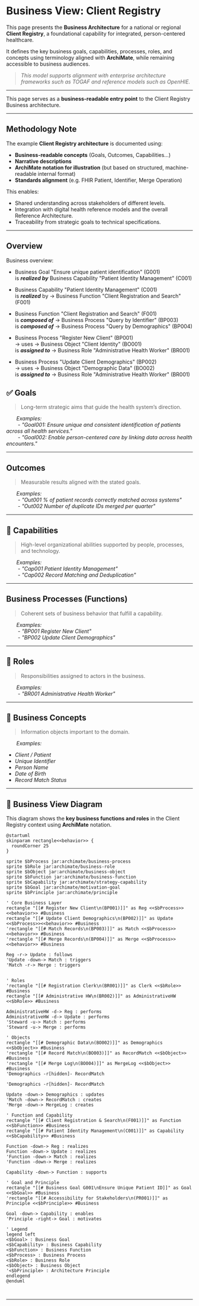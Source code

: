 # Business View: Client Registry

This page presents the **Business Architecture** for a national or regional **Client Registry**, a foundational capability for integrated, person-centered healthcare.

It defines the key business goals, capabilities, processes, roles, and concepts using terminology aligned with **ArchiMate**, while remaining accessible to business audiences.

> _This model supports alignment with enterprise architecture frameworks such as TOGAF and reference models such as OpenHIE._

---

This page serves as a **business-readable entry point** to the Client Registry Business architecture.

---

## Methodology Note

The example **Client Registry architecture** is documented using:
- **Business-readable concepts** (Goals, Outcomes, Capabilities…)
- **Narrative descriptions**
- **ArchiMate notation for illustration** (but based on structured, machine-readable internal format)
- **Standards alignment** (e.g. FHIR Patient, Identifier, Merge Operation)

This enables:
- Shared understanding across stakeholders of different levels.
- Integration with digital health reference models and the overall Reference Architecture.
- Traceability from strategic goals to technical specifications.

---

## Overview

Business overview: 
<!-- * Business Principle "Accessibility for Stakeholders" (PR001)
→ influences → Business Goal "Ensure unique patient identification" (G001) -->

* Business Goal "Ensure unique patient identification" (G001)  
is _**realized by**_ Business Capability "Patient Identity Management" (C001)

* Business Capability "Patient Identity Management" (C001)  
is _**realized**_ by → Business Function "Client Registration and Search" (F001)

* Business Function "Client Registration and Search" (F001)  
is _**composed of**_ → Business Process "Query by Identifier" (BP003)  
is _**composed of**_ → Business Process "Query by Demographics" (BP004)

* Business Process "Register New Client" (BP001)  
→ uses → Business Object "Client Identity" (BO001)  
is _**assigned to**_ → Business Role "Administrative Health Worker" (BR001)

* Business Process "Update Client Demographics" (BP002)  
→ uses → Business Object "Demographic Data" (BO002)  
is _**assigned to**_ → Business Role "Administrative Health Worker" (BR001)

<!-- * Business Process "Match Records" (BP003)  
→ uses → Business Object "Record Match" (BO003)  
is _**assigned to**_ → Business Role "Data Steward" (BR002)

* Business Process "Merge Records" (BP004)  
→ uses → Business Object "Merge Log" (BO004)  
is _**assigned to**_ → Business Role "Data Steward" (BR002) -->



## ✅ Goals

> Long-term strategic aims that guide the health system’s direction.

&nbsp;&nbsp;&nbsp;&nbsp;&nbsp;&nbsp;&nbsp;_Examples:_  
&nbsp;&nbsp;&nbsp;&nbsp;&nbsp;&nbsp;&nbsp;&nbsp;- _"Goal001: Ensure unique and consistent identification of patients across all health services."_  
&nbsp;&nbsp;&nbsp;&nbsp;&nbsp;&nbsp;&nbsp;&nbsp;- _"Goal002: Enable person-centered care by linking data across health encounters."_  

---

## Outcomes

> Measurable results aligned with the stated goals.

&nbsp;&nbsp;&nbsp;&nbsp;&nbsp;&nbsp;&nbsp;_Examples:_  
&nbsp;&nbsp;&nbsp;&nbsp;&nbsp;&nbsp;&nbsp;&nbsp;- _"Out001 % of patient records correctly matched across systems"_  
&nbsp;&nbsp;&nbsp;&nbsp;&nbsp;&nbsp;&nbsp;&nbsp;- _"Out002 Number of duplicate IDs merged per quarter"_  

---

## 🧠 Capabilities

> High-level organizational abilities supported by people, processes, and technology.

&nbsp;&nbsp;&nbsp;&nbsp;&nbsp;&nbsp;&nbsp;_Examples:_  
&nbsp;&nbsp;&nbsp;&nbsp;&nbsp;&nbsp;&nbsp;&nbsp;- _"Cap001 Patient Identity Management"_  
&nbsp;&nbsp;&nbsp;&nbsp;&nbsp;&nbsp;&nbsp;&nbsp;- _"Cap002 Record Matching and Deduplication"_  

---

## Business Processes (Functions)

> Coherent sets of business behavior that fulfill a capability.

&nbsp;&nbsp;&nbsp;&nbsp;&nbsp;&nbsp;&nbsp;_Examples:_  
&nbsp;&nbsp;&nbsp;&nbsp;&nbsp;&nbsp;&nbsp;&nbsp;- _"BP001 Register New Client"_  
&nbsp;&nbsp;&nbsp;&nbsp;&nbsp;&nbsp;&nbsp;&nbsp;- _"BP002 Update Client Demographics"_  
<!-- &nbsp;&nbsp;&nbsp;&nbsp;&nbsp;&nbsp;&nbsp;&nbsp;- _"BP003 Perform Record Matching"_  
&nbsp;&nbsp;&nbsp;&nbsp;&nbsp;&nbsp;&nbsp;&nbsp;- _"BP004 Merge Duplicate Records"_   -->

---

## 👤 Roles

> Responsibilities assigned to actors in the business.

&nbsp;&nbsp;&nbsp;&nbsp;&nbsp;&nbsp;&nbsp;_Examples:_  
&nbsp;&nbsp;&nbsp;&nbsp;&nbsp;&nbsp;&nbsp;&nbsp;- _"BR001 Administrative Health Worker"_  
<!-- &nbsp;&nbsp;&nbsp;&nbsp;&nbsp;&nbsp;&nbsp;&nbsp;- _"BP002 Client Registry Data Steward"_   -->

---

## 🧾 Business Concepts

> Information objects important to the domain.

&nbsp;&nbsp;&nbsp;&nbsp;&nbsp;&nbsp;&nbsp;_Examples:_  
- _Client / Patient_  
- _Unique Identifier_  
- _Person Name_  
- _Date of Birth_  
- _Record Match Status_  
<!-- - _Merge Audit Trail_   -->

---

## 🔧 Business View Diagram

This diagram shows the **key business functions and roles** in the Client Registry context using **ArchiMate** notation.

```plantuml
@startuml
skinparam rectangle<<behavior>> {
  roundCorner 25
}

sprite $bProcess jar:archimate/business-process
sprite $bRole jar:archimate/business-role
sprite $bObject jar:archimate/business-object
sprite $bFunction jar:archimate/business-function
sprite $bCapability jar:archimate/strategy-capability
sprite $bGoal jar:archimate/motivation-goal
sprite $bPrinciple jar:archimate/principle

' Core Business Layer
rectangle "[[# Register New Client\n(BP001)]]" as Reg <<$bProcess>><<behavior>> #Business
rectangle "[[# Update Client Demographics\n(BP002)]]" as Update <<$bProcess>><<behavior>> #Business
'rectangle "[[# Match Records\n(BP003)]]" as Match <<$bProcess>><<behavior>> #Business
'rectangle "[[# Merge Records\n(BP004)]]" as Merge <<$bProcess>><<behavior>> #Business

Reg -r-> Update : follows
'Update -down-> Match : triggers
'Match -r-> Merge : triggers


' Roles
'rectangle "[[# Registration Clerk\n(BR001)]]" as Clerk <<$bRole>> #Business
rectangle "[[# Administrative HW\n(BR002)]]" as AdministrativeHW <<$bRole>> #Business

AdministrativeHW -d-> Reg : performs
AdministrativeHW -d-> Update : performs
'Steward -u-> Match : performs
'Steward -u-> Merge : performs

' Objects
rectangle "[[# Demographic Data\n(BO002)]]" as Demographics <<$bObject>> #Business
'rectangle "[[# Record Match\n(BO003)]]" as RecordMatch <<$bObject>> #Business
'rectangle "[[# Merge Log\n(BO004)]]" as MergeLog <<$bObject>> #Business
'Demographics -r[hidden]- RecordMatch

'Demographics -r[hidden]- RecordMatch

Update -down-> Demographics : updates
'Match -down-> RecordMatch : creates
'Merge -down-> MergeLog : creates

' Function and Capability
rectangle "[[# Client Registration & Search\n(F001)]]" as Function <<$bFunction>> #Business
rectangle "[[# Patient Identity Management\n(C001)]]" as Capability <<$bCapability>> #Business

Function -down-> Reg : realizes
Function -down-> Update : realizes
'Function -down-> Match : realizes
'Function -down-> Merge : realizes

Capability -down-> Function : supports

' Goal and Principle
rectangle "[[# Business Goal G001\nEnsure Unique Patient ID]]" as Goal <<$bGoal>> #Business
'rectangle "[[# Accessibility for Stakeholders\n(PR001)]]" as Principle <<$bPrinciple>> #Business

Goal -down-> Capability : enables
'Principle -right-> Goal : motivates

' Legend
legend left
<$bGoal> : Business Goal  
<$bCapability> : Business Capability  
<$bFunction> : Business Function  
<$bProcess> : Business Process  
<$bRole> : Business Role  
<$bObject> : Business Object  
'<$bPrinciple> : Architecture Principle  
endlegend
@enduml



```

---

